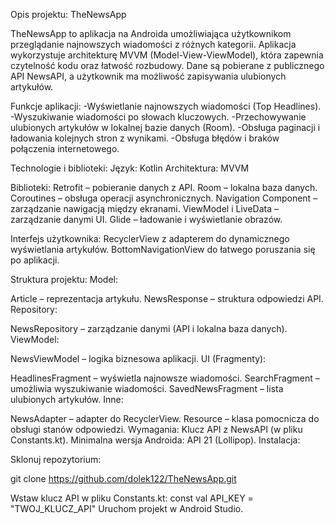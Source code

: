 Opis projektu: TheNewsApp

TheNewsApp to aplikacja na Androida umożliwiająca użytkownikom przeglądanie najnowszych wiadomości z różnych kategorii.
Aplikacja wykorzystuje architekturę MVVM (Model-View-ViewModel), która zapewnia czytelność kodu oraz łatwość rozbudowy.
Dane są pobierane z publicznego API NewsAPI, a użytkownik ma możliwość zapisywania ulubionych artykułów.

Funkcje aplikacji:
-Wyświetlanie najnowszych wiadomości (Top Headlines).
-Wyszukiwanie wiadomości po słowach kluczowych.
-Przechowywanie ulubionych artykułów w lokalnej bazie danych (Room).
-Obsługa paginacji i ładowania kolejnych stron z wynikami.
-Obsługa błędów i braków połączenia internetowego.

Technologie i biblioteki:
Język: Kotlin
Architektura: MVVM

Biblioteki:
Retrofit – pobieranie danych z API.
Room – lokalna baza danych.
Coroutines – obsługa operacji asynchronicznych.
Navigation Component – zarządzanie nawigacją między ekranami.
ViewModel i LiveData – zarządzanie danymi UI.
Glide – ładowanie i wyświetlanie obrazów.

Interfejs użytkownika:
RecyclerView z adapterem do dynamicznego wyświetlania artykułów.
BottomNavigationView do łatwego poruszania się po aplikacji.

Struktura projektu:
Model:

Article – reprezentacja artykułu.
NewsResponse – struktura odpowiedzi API.
Repository:

NewsRepository – zarządzanie danymi (API i lokalna baza danych).
ViewModel:

NewsViewModel – logika biznesowa aplikacji.
UI (Fragmenty):

HeadlinesFragment – wyświetla najnowsze wiadomości.
SearchFragment – umożliwia wyszukiwanie wiadomości.
SavedNewsFragment – lista ulubionych artykułów.
Inne:

NewsAdapter – adapter do RecyclerView.
Resource – klasa pomocnicza do obsługi stanów odpowiedzi.
Wymagania:
Klucz API z NewsAPI (w pliku Constants.kt).
Minimalna wersja Androida: API 21 (Lollipop).
Instalacja:

Sklonuj repozytorium:

git clone https://github.com/dolek122/TheNewsApp.git

Wstaw klucz API w pliku Constants.kt:
const val API_KEY = "TWOJ_KLUCZ_API"
Uruchom projekt w Android Studio.
